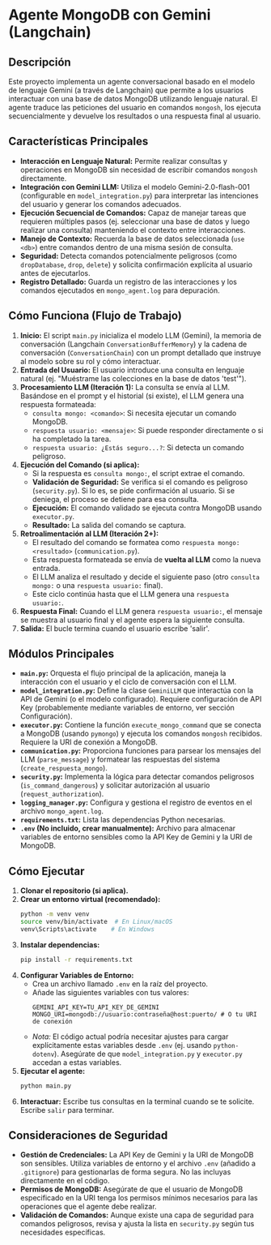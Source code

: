 # Agente MongoDB con Gemini (Langchain)

## Descripción

Este proyecto implementa un agente conversacional basado en el modelo de lenguaje Gemini (a través de Langchain) que permite a los usuarios interactuar con una base de datos MongoDB utilizando lenguaje natural. El agente traduce las peticiones del usuario en comandos `mongosh`, los ejecuta secuencialmente y devuelve los resultados o una respuesta final al usuario.

## Características Principales

*   **Interacción en Lenguaje Natural:** Permite realizar consultas y operaciones en MongoDB sin necesidad de escribir comandos `mongosh` directamente.
*   **Integración con Gemini LLM:** Utiliza el modelo Gemini-2.0-flash-001 (configurable en `model_integration.py`) para interpretar las intenciones del usuario y generar los comandos adecuados.
*   **Ejecución Secuencial de Comandos:** Capaz de manejar tareas que requieren múltiples pasos (ej. seleccionar una base de datos y luego realizar una consulta) manteniendo el contexto entre interacciones.
*   **Manejo de Contexto:** Recuerda la base de datos seleccionada (`use <db>`) entre comandos dentro de una misma sesión de consulta.
*   **Seguridad:** Detecta comandos potencialmente peligrosos (como `dropDatabase`, `drop`, `delete`) y solicita confirmación explícita al usuario antes de ejecutarlos.
*   **Registro Detallado:** Guarda un registro de las interacciones y los comandos ejecutados en `mongo_agent.log` para depuración.

## Cómo Funciona (Flujo de Trabajo)

1.  **Inicio:** El script `main.py` inicializa el modelo LLM (Gemini), la memoria de conversación (Langchain `ConversationBufferMemory`) y la cadena de conversación (`ConversationChain`) con un prompt detallado que instruye al modelo sobre su rol y cómo interactuar.
2.  **Entrada del Usuario:** El usuario introduce una consulta en lenguaje natural (ej. "Muéstrame las colecciones en la base de datos 'test'").
3.  **Procesamiento LLM (Iteración 1):** La consulta se envía al LLM. Basándose en el prompt y el historial (si existe), el LLM genera una respuesta formateada:
    *   `consulta mongo: <comando>`: Si necesita ejecutar un comando MongoDB.
    *   `respuesta usuario: <mensaje>`: Si puede responder directamente o si ha completado la tarea.
    *   `respuesta usuario: ¿Estás seguro...?`: Si detecta un comando peligroso.
4.  **Ejecución del Comando (si aplica):**
    *   Si la respuesta es `consulta mongo:`, el script extrae el comando.
    *   **Validación de Seguridad:** Se verifica si el comando es peligroso (`security.py`). Si lo es, se pide confirmación al usuario. Si se deniega, el proceso se detiene para esa consulta.
    *   **Ejecución:** El comando validado se ejecuta contra MongoDB usando `executor.py`.
    *   **Resultado:** La salida del comando se captura.
5.  **Retroalimentación al LLM (Iteración 2+):**
    *   El resultado del comando se formatea como `respuesta mongo: <resultado>` (`communication.py`).
    *   Esta respuesta formateada se envía de **vuelta al LLM** como la nueva entrada.
    *   El LLM analiza el resultado y decide el siguiente paso (otro `consulta mongo:` o una `respuesta usuario:` final).
    *   Este ciclo continúa hasta que el LLM genera una `respuesta usuario:`.
6.  **Respuesta Final:** Cuando el LLM genera `respuesta usuario:`, el mensaje se muestra al usuario final y el agente espera la siguiente consulta.
7.  **Salida:** El bucle termina cuando el usuario escribe 'salir'.

## Módulos Principales

*   **`main.py`:** Orquesta el flujo principal de la aplicación, maneja la interacción con el usuario y el ciclo de conversación con el LLM.
*   **`model_integration.py`:** Define la clase `GeminiLLM` que interactúa con la API de Gemini (o el modelo configurado). Requiere configuración de API Key (probablemente mediante variables de entorno, ver sección Configuración).
*   **`executor.py`:** Contiene la función `execute_mongo_command` que se conecta a MongoDB (usando `pymongo`) y ejecuta los comandos `mongosh` recibidos. Requiere la URI de conexión a MongoDB.
*   **`communication.py`:** Proporciona funciones para parsear los mensajes del LLM (`parse_message`) y formatear las respuestas del sistema (`create_respuesta_mongo`).
*   **`security.py`:** Implementa la lógica para detectar comandos peligrosos (`is_command_dangerous`) y solicitar autorización al usuario (`request_authorization`).
*   **`logging_manager.py`:** Configura y gestiona el registro de eventos en el archivo `mongo_agent.log`.
*   **`requirements.txt`:** Lista las dependencias Python necesarias.
*   **`.env` (No incluido, crear manualmente):** Archivo para almacenar variables de entorno sensibles como la API Key de Gemini y la URI de MongoDB.

## Cómo Ejecutar

1.  **Clonar el repositorio (si aplica).**
2.  **Crear un entorno virtual (recomendado):**
    ```bash
    python -m venv venv
    source venv/bin/activate  # En Linux/macOS
    venv\Scripts\activate    # En Windows
    ```
3.  **Instalar dependencias:**
    ```bash
    pip install -r requirements.txt
    ```
4.  **Configurar Variables de Entorno:**
    *   Crea un archivo llamado `.env` en la raíz del proyecto.
    *   Añade las siguientes variables con tus valores:
        ```dotenv
        GEMINI_API_KEY=TU_API_KEY_DE_GEMINI
        MONGO_URI=mongodb://usuario:contraseña@host:puerto/ # O tu URI de conexión
        ```
    *   *Nota:* El código actual podría necesitar ajustes para cargar explícitamente estas variables desde `.env` (ej. usando `python-dotenv`). Asegúrate de que `model_integration.py` y `executor.py` accedan a estas variables.
5.  **Ejecutar el agente:**
    ```bash
    python main.py
    ```
6.  **Interactuar:** Escribe tus consultas en la terminal cuando se te solicite. Escribe `salir` para terminar.

## Consideraciones de Seguridad

*   **Gestión de Credenciales:** La API Key de Gemini y la URI de MongoDB son sensibles. Utiliza variables de entorno y el archivo `.env` (añadido a `.gitignore`) para gestionarlas de forma segura. No las incluyas directamente en el código.
*   **Permisos de MongoDB:** Asegúrate de que el usuario de MongoDB especificado en la URI tenga los permisos mínimos necesarios para las operaciones que el agente debe realizar.
*   **Validación de Comandos:** Aunque existe una capa de seguridad para comandos peligrosos, revisa y ajusta la lista en `security.py` según tus necesidades específicas.
